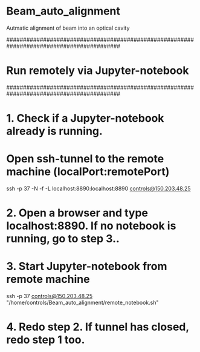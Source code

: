 # Beam_auto_alignment
Autmatic alignment of beam into an optical cavity


##########################################################################################
# Run remotely via Jupyter-notebook
##########################################################################################

# 1. Check if a Jupyter-notebook already is running.

# Open ssh-tunnel to the remote machine (localPort:remotePort)
ssh -p 37 -N -f -L localhost:8890:localhost:8890 controls@150.203.48.25

# 2. Open a browser and type localhost:8890. If no notebook is running, go to step 3..

# 3. Start Jupyter-notebook from remote machine
ssh -p 37 controls@150.203.48.25 "/home/controls/Beam_auto_alignment/remote_notebook.sh"

# 4. Redo step 2. If tunnel has closed, redo step 1 too.
